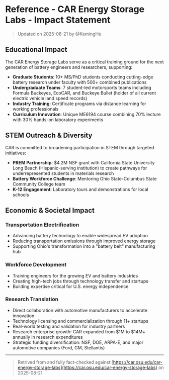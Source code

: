 # Reference - CAR Energy Storage Labs - Impact Statement

> Updated on 2025-08-21 by @KemingHe

## Educational Impact

The CAR Energy Storage Labs serve as a critical training ground for the next generation of battery engineers and researchers, supporting:

- **Graduate Students**: 10+ MS/PhD students conducting cutting-edge battery research under faculty with 500+ combined publications
- **Undergraduate Teams**: 7 student-led motorsports teams including Formula Buckeyes, EcoCAR, and Buckeye Bullet (holder of all current electric vehicle land speed records)
- **Industry Training**: Certificate programs via distance learning for working professionals
- **Curriculum Innovation**: Unique ME6194 course combining 70% lecture with 30% hands-on laboratory experiments

## STEM Outreach & Diversity

CAR is committed to broadening participation in STEM through targeted initiatives:

- **PREM Partnership**: $4.2M NSF grant with California State University Long Beach (Hispanic-serving institution) to create pathways for underrepresented students in materials research
- **Battery Workforce Challenge**: Mentoring Ohio State-Columbus State Community College team
- **K-12 Engagement**: Laboratory tours and demonstrations for local schools

## Economic & Societal Impact

### Transportation Electrification

- Advancing battery technology to enable widespread EV adoption
- Reducing transportation emissions through improved energy storage
- Supporting Ohio's transformation into a "battery belt" manufacturing hub

### Workforce Development

- Training engineers for the growing EV and battery industries
- Creating high-tech jobs through technology transfer and startups
- Building expertise critical for U.S. energy independence

### Research Translation

- Direct collaboration with automotive manufacturers to accelerate innovation
- Technology licensing and commercialization through 11+ startups
- Real-world testing and validation for industry partners
- Research enterprise growth: CAR expanded from $1M to $14M+ annually in research expenditures
- Strategic funding diversification: NSF, DOE, ARPA-E, and major automotive companies (Ford, GM, Stellantis)

---

> Retrived from and fully fact-checked against [https://car.osu.edu/car-energy-storage-labs](https://car.osu.edu/car-energy-storage-labs) on 2025-08-21
